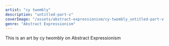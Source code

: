 ```yaml
---
artist: "cy twombly"
description: "untitled-part-v"
coverImage: "/assets/abstract-expressionism/cy-twombly_untitled-part-v.jpg"
genre: "Abstract Expressionism"
---
```

This is an art by cy twombly on Abstract Expressionism

